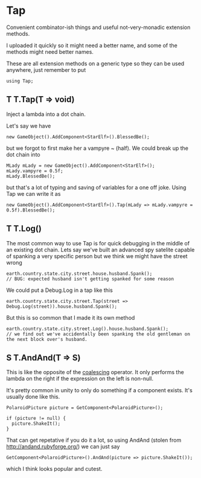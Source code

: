 Tap
===

Convenient combinator-ish things and useful not-very-monadic extension methods.

I uploaded it quickly so it might need a better name, and some of the methods might need better names.

These are all extension methods on a generic type so they can be used anywhere, just remember to put

    using Tap;

T T.Tap(T => void)
------------------

Inject a lambda into a dot chain.

Let's say we have

    new GameObject().AddComponent<StarElf>().BlessedBe();
    
but we forgot to first make her a vampyre ~ (half). We could break up the dot chain into

    MLady mLady = new GameObject().AddComponent<StarElf>();
    mLady.vampyre = 0.5f;
    mLady.BlessedBe();
    
but that's a lot of typing and saving of variables for a one off joke. Using Tap we can write it as

    new GameObject().AddComponent<StarElf>().Tap(mLady => mLady.vampyre = 0.5f).BlessedBe();
    
T T.Log()
---------

The most common way to use Tap is for quick debugging in the middle of an existing dot chain. Lets say we've built an advanced spy satelite capable of spanking a very specific person but we think we might have the street wrong

    earth.country.state.city.street.house.husband.Spank();
    // BUG: expected husband isn't getting spanked for some reason

We could put a Debug.Log in a tap like this

    earth.country.state.city.street.Tap(street => Debug.Log(street)).house.husband.Spank();

But this is so common that I made it its own method

    earth.country.state.city.street.Log().house.husband.Spank();
    // we find out we've accidentally been spanking the old gentleman on the next block over's husband.

S T.AndAnd(T => S)
------------------

This is like the opposite of the [coalescing](http://msdn.microsoft.com/en-us/library/ms173224.aspx) operator. It only performs the lambda on the right if the expression on the left is non-null.

It's pretty common in unity to only do something if a component exists. It's usually done like this.

    PolaroidPicture picture = GetComponent<PolaroidPicture>();
    
    if (picture != null) {
      picture.ShakeIt();
    }
    
That can get repetative if you do it a lot, so using AndAnd (stolen from http://andand.rubyforge.org/) we can just say

    GetComponent<PolaroidPicture>().AndAnd(picture => picture.ShakeIt());
    
which I think looks popular and cutest.
